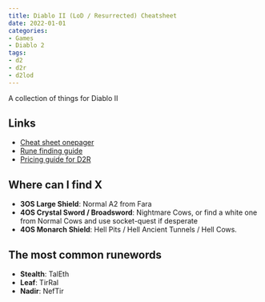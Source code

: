 ```yaml
---
title: Diablo II (LoD / Resurrected) Cheatsheet
date: 2022-01-01
categories:
- Games
- Diablo 2
tags:
- d2
- d2r
- d2lod
---
```


A collection of things for Diablo II

## Links
- [Cheat sheet onepager](https://htmlpreview.github.io/?https://github.com/Michaelangel007/d2_cheat_sheet/blob/master/index.html)
- [Rune finding guide](https://www.icy-veins.com/d2/rune-finding-guide)
- [Pricing guide for D2R](https://www.purediablo.com/forums/threads/pricing-guide-for-d2r-non-ladder.1953/)

## Where can I find X
- **3OS Large Shield**: Normal A2 from Fara
- **4OS Crystal Sword / Broadsword**: Nightmare Cows, or find a white one from Normal Cows and use socket-quest if desperate
- **4OS Monarch Shield**: Hell Pits / Hell Ancient Tunnels / Hell Cows.

## The most common runewords
- **Stealth**: TalEth
- **Leaf**: TirRal
- **Nadir**: NefTir
